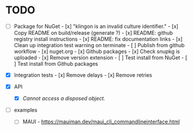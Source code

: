 # TODO

- [ ] Package for NuGet
      - [x] "klingon is an invalid culture identifier."
      - [x] Copy README on build/release (generate ?)
      - [x] README: github registry install instructions
      - [x] README: fix documentation links
      - [x] Clean up integration test warning on terminate
      - [ ] Publish from github workflow
            - [x] nuget.org
            - [x] Github packages
            - [x] Check snupkg is uploaded
            - [x] Remove version extension
      - [ ] Test install from NuGet
      - [ ] Test install from Github packages

- [x] Integration tests
      - [x] Remove delays
      - [x] Remove retries

- [x] API
    - [x] _Cannot access a disposed object._

- [ ] examples
    - [ ] MAUI
          - https://mauiman.dev/maui_cli_commandlineinterface.html


